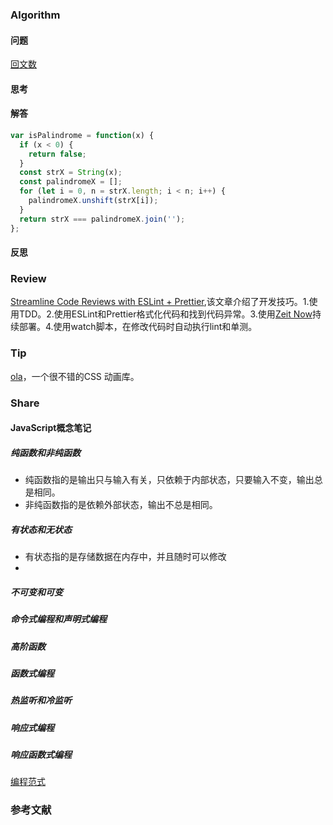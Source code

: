 ### Algorithm
#### 问题
[回文数](https://leetcode-cn.com/problems/palindrome-number/)
#### 思考

#### 解答
```javascript
var isPalindrome = function(x) {
  if (x < 0) {
    return false;
  }
  const strX = String(x);
  const palindromeX = [];
  for (let i = 0, n = strX.length; i < n; i++) {
    palindromeX.unshift(strX[i]);
  }
  return strX === palindromeX.join('');
};
```
#### 反思

### Review
[Streamline Code Reviews with ESLint + Prettier](https://medium.com/javascript-scene/streamline-code-reviews-with-eslint-prettier-6fb817a6b51d),该文章介绍了开发技巧。1.使用TDD。2.使用ESLint和Prettier格式化代码和找到代码异常。3.使用[Zeit Now](https://zeit.co/now)持续部署。4.使用watch脚本，在修改代码时自动执行lint和单测。

### Tip
[ola](https://github.com/franciscop/ola/)，一个很不错的CSS 动画库。

### Share
#### JavaScript概念笔记
##### 纯函数和非纯函数
* 纯函数指的是输出只与输入有关，只依赖于内部状态，只要输入不变，输出总是相同。
* 非纯函数指的是依赖外部状态，输出不总是相同。

##### 有状态和无状态
* 有状态指的是存储数据在内存中，并且随时可以修改
* 


##### 不可变和可变

##### 命令式编程和声明式编程

##### 高阶函数

##### 函数式编程

##### 热监听和冷监听

##### 响应式编程

##### 响应函数式编程

[编程范式](https://auth0.com/blog/glossary-of-modern-javascript-concepts/)

### 参考文献

